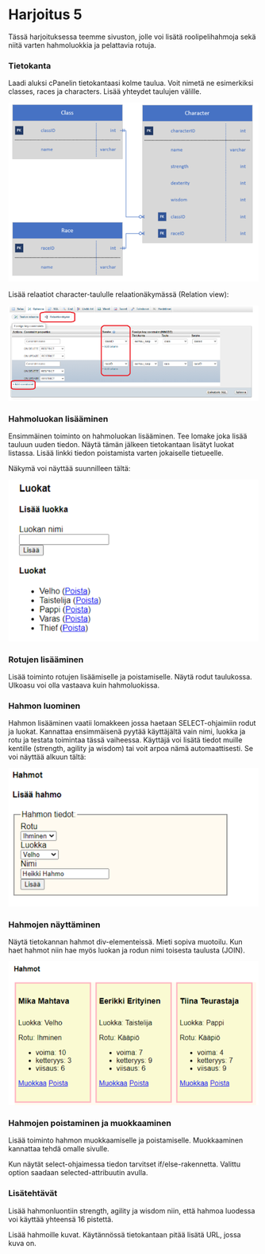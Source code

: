 # Harjoitus 5

Tässä harjoituksessa teemme sivuston, jolle voi lisätä roolipelihahmoja sekä niitä varten hahmoluokkia ja pelattavia rotuja.

### Tietokanta

Laadi aluksi cPanelin tietokantaasi kolme taulua. Voit nimetä ne esimerkiksi classes, races ja characters. Lisää yhteydet taulujen välille.

![taulut](./luokat.png)

Lisää relaatiot character-taululle relaationäkymässä (Relation view):

![relaatiot](./relaatio.png)

### Hahmoluokan lisääminen

Ensimmäinen toiminto on hahmoluokan lisääminen. Tee lomake joka lisää tauluun uuden tiedon. Näytä tämän jälkeen tietokantaan lisätyt luokat listassa. Lisää linkki tiedon poistamista varten jokaiselle tietueelle.

Näkymä voi näyttää suunnilleen tältä:

![hahmoluokat](./hahmoluokat.png)

### Rotujen lisääminen

Lisää toiminto rotujen lisäämiselle ja poistamiselle. Näytä rodut taulukossa. Ulkoasu voi olla vastaava kuin hahmoluokissa.

### Hahmon luominen

Hahmon lisääminen vaatii lomakkeen jossa haetaan SELECT-ohjaimiin rodut ja luokat. Kannattaa ensimmäisenä pyytää käyttäjältä vain nimi, luokka ja rotu ja testata toimintaa tässä vaiheessa. Käyttäjä voi lisätä tiedot muille kentille (strength, agility ja wisdom) tai voit arpoa nämä automaattisesti. Se voi näyttää alkuun tältä:

![hahmon lisäys](./hahmolisays.png)

### Hahmojen näyttäminen

Näytä tietokannan hahmot div-elementeissä. Mieti sopiva muotoilu. Kun haet hahmot niin hae myös luokan ja rodun nimi toisesta taulusta (JOIN).

![hahmot](./hahmot.png)

### Hahmojen poistaminen ja muokkaaminen

Lisää toiminto hahmon muokkaamiselle ja poistamiselle. Muokkaaminen kannattaa tehdä omalle sivulle.

Kun näytät select-ohjaimessa tiedon tarvitset if/else-rakennetta. Valittu option saadaan selected-attribuutin avulla.

### Lisätehtävät

Lisää hahmonluontiin strength, agility ja wisdom niin, että hahmoa luodessa voi käyttää yhteensä 16 pistettä.

Lisää hahmoille kuvat. Käytännössä tietokantaan pitää lisätä URL, jossa kuva on.